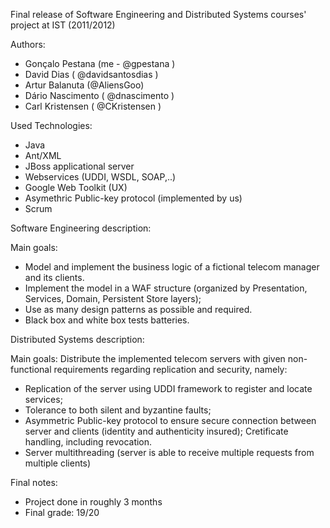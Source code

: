 Final release of Software Engineering and Distributed Systems courses' project at IST (2011/2012)

Authors:
- Gonçalo Pestana (me - @gpestana )
- David Dias ( @davidsantosdias  )
- Artur Balanuta (@AliensGoo)
- Dário Nascimento ( @dnascimento )
- Carl Kristensen ( @CKristensen )

Used Technologies:
- Java
- Ant/XML
- JBoss applicational server
- Webservices (UDDI, WSDL, SOAP,..)
- Google Web Toolkit (UX)
- Asymethric Public-key protocol (implemented by us)
- Scrum 

Software Engineering description:

 Main goals: 
 - Model and implement the business logic of a fictional telecom manager and its clients. 
 - Implement the model in a WAF structure (organized by Presentation, Services, Domain, Persistent Store layers);
 - Use as many design patterns as possible and required. 
 - Black box and white box tests batteries.
 

Distributed Systems description:

 Main goals: Distribute the implemented telecom servers with given non-functional requirements regarding replication and security, namely:
 - Replication of the server using UDDI framework to register and locate services;
 - Tolerance to both silent and byzantine faults;
 - Asymmetric Public-key protocol to ensure secure connection between server and clients (identity and authenticity insured); Cretificate handling, including revocation.
 - Server multithreading (server is able to receive multiple requests from multiple clients)

Final notes:
- Project done in roughly 3 months
- Final grade: 19/20
